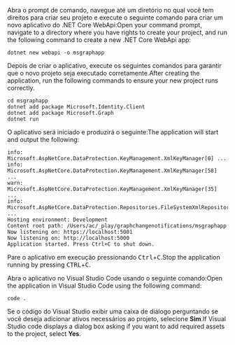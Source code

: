 <!-- markdownlint-disable MD002 MD041 -->

<span data-ttu-id="e0346-101">Abra o prompt de comando, navegue até um diretório no qual você tem direitos para criar seu projeto e execute o seguinte comando para criar um novo aplicativo do .NET Core WebApi:</span><span class="sxs-lookup"><span data-stu-id="e0346-101">Open your command prompt, navigate to a directory where you have rights to create your project, and run the following command to create a new .NET Core WebApi app:</span></span>

```shell
dotnet new webapi -o msgraphapp
```

<span data-ttu-id="e0346-102">Depois de criar o aplicativo, execute os seguintes comandos para garantir que o novo projeto seja executado corretamente.</span><span class="sxs-lookup"><span data-stu-id="e0346-102">After creating the application, run the following commands to ensure your new project runs correctly.</span></span>

  ```shell
  cd msgraphapp
  dotnet add package Microsoft.Identity.Client
  dotnet add package Microsoft.Graph
  dotnet run
  ```

  <span data-ttu-id="e0346-103">O aplicativo será iniciado e produzirá o seguinte:</span><span class="sxs-lookup"><span data-stu-id="e0346-103">The application will start and output the following:</span></span>

  ```shell
  info: Microsoft.AspNetCore.DataProtection.KeyManagement.XmlKeyManager[0] ...
  info: Microsoft.AspNetCore.DataProtection.KeyManagement.XmlKeyManager[58] ...
  warn: Microsoft.AspNetCore.DataProtection.KeyManagement.XmlKeyManager[35] ...
  info: Microsoft.AspNetCore.DataProtection.Repositories.FileSystemXmlRepository[39] ...
  Hosting environment: Development
  Content root path: /Users/ac/_play/graphchangenotifications/msgraphapp
  Now listening on: https://localhost:5001
  Now listening on: http://localhost:5000
  Application started. Press Ctrl+C to shut down.
  ```

<span data-ttu-id="e0346-104">Pare o aplicativo em execução pressionando <kbd>Ctrl</kbd>+<kbd>C</kbd>.</span><span class="sxs-lookup"><span data-stu-id="e0346-104">Stop the application running by pressing <kbd>CTRL</kbd>+<kbd>C</kbd>.</span></span>

<span data-ttu-id="e0346-105">Abra o aplicativo no Visual Studio Code usando o seguinte comando:</span><span class="sxs-lookup"><span data-stu-id="e0346-105">Open the application in Visual Studio Code using the following command:</span></span>

```shell
code .
```

<span data-ttu-id="e0346-106">Se o código do Visual Studio exibir uma caixa de diálogo perguntando se você deseja adicionar ativos necessários ao projeto, selecione **Sim**.</span><span class="sxs-lookup"><span data-stu-id="e0346-106">If Visual Studio code displays a dialog box asking if you want to add required assets to the project, select **Yes**.</span></span>
